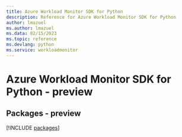 ```yaml
---
title: Azure Workload Monitor SDK for Python
description: Reference for Azure Workload Monitor SDK for Python
author: lmazuel
ms.author: lmazuel
ms.data: 02/15/2023
ms.topic: reference
ms.devlang: python
ms.service: workloadmonitor
---
```

# Azure Workload Monitor SDK for Python - preview
## Packages - preview
[!INCLUDE [packages](workload-monitor-index.md)]